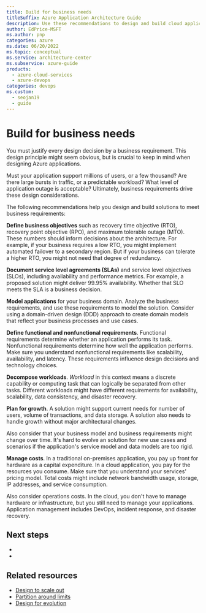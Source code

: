 ```yaml
---
title: Build for business needs
titleSuffix: Azure Application Architecture Guide
description: Use these recommendations to design and build cloud applications that meet functional and nonfunctional business requirements for performance, availability, scalability, growth, and cost management.
author: EdPrice-MSFT
ms.author: pnp
categories: azure
ms.date: 06/20/2022
ms.topic: conceptual
ms.service: architecture-center
ms.subservice: azure-guide
products:
  - azure-cloud-services
  - azure-devops
categories: devops
ms.custom:
  - seojan19
  - guide
---
```


# Build for business needs

You must justify every design decision by a business requirement. This design principle might seem obvious, but is crucial to keep in mind when designing Azure applications.

Must your application support millions of users, or a few thousand? Are there large bursts in traffic, or a predictable workload? What level of application outage is acceptable? Ultimately, business requirements drive these design considerations.

The following recommendations help you design and build solutions to meet business requirements:

**Define business objectives** such as recovery time objective (RTO), recovery point objective (RPO), and maximum tolerable outage (MTO). These numbers should inform decisions about the architecture. For example, if your business requires a low RTO, you might implement automated failover to a secondary region. But if your business can tolerate a higher RTO, you might not need that degree of redundancy.

**Document service level agreements (SLAs)** and service level objectives (SLOs), including availability and performance metrics. For example, a proposed solution might deliver 99.95% availability. Whether that SLO meets the SLA is a business decision.

**Model applications** for your business domain. Analyze the business requirements, and use these requirements to model the solution. Consider using a domain-driven design (DDD) approach to create domain models that reflect your business processes and use cases.

**Define functional and nonfunctional requirements**. Functional requirements determine whether an application performs its task. Nonfunctional requirements determine how well the application performs. Make sure you understand nonfunctional requirements like scalability, availability, and latency. These requirements influence design decisions and technology choices.

**Decompose workloads**. *Workload* in this context means a discrete capability or computing task that can logically be separated from other tasks. Different workloads might have different requirements for availability, scalability, data consistency, and disaster recovery.

**Plan for growth**. A solution might support current needs for number of users, volume of transactions, and data storage. A solution also needs to handle growth without major architectural changes.

  Also consider that your business model and business requirements might change over time. It's hard to evolve an solution for new use cases and scenarios if the application's service model and data models are too rigid. 

**Manage costs**. In a traditional on-premises application, you pay up front for hardware as a capital expenditure. In a cloud application, you pay for the resources you consume. Make sure that you understand your services' pricing model. Total costs might include network bandwidth usage, storage, IP addresses, and service consumption.

  Also consider operations costs. In the cloud, you don't have to manage hardware or infrastructure, but you still need to manage your applications. Application management includes DevOps, incident response, and disaster recovery.

## Next steps

- [Domain Model]: https://martinfowler.com/eaaCatalog/domainModel.html
- [Azure pricing]: https://azure.microsoft.com/pricing

## Related resources

- [Design to scale out](scale-out.md)
- [Partition around limits](partition.md)
- [Design for evolution](design-for-evolution.md)
